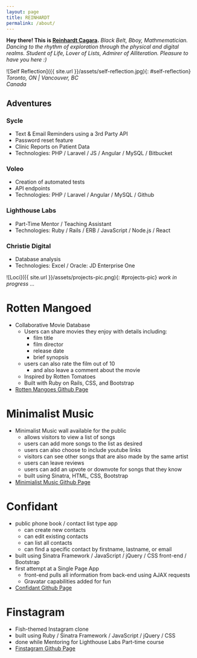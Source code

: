 ```yaml
---
layout: page
title: REINHARDT
permalink: /about/
---
```


**Hey there! This is <a href="https://linkedin.com/in/reinhardtcagara">Reinhardt Cagara</a>.** *Black Belt, Bboy, Mathmematician. Dancing to the rhythm of exploration through the physical and digital realms. Student of Life, Lover of Lists, Admirer of Alliteration. Pleasure to have you here :)*

![Self Reflection]({{ site.url }}/assets/self-reflection.jpg){: #self-reflection}
_Toronto, ON | Vancouver, BC_  
_Canada_

## Adventures

### Sycle
- Text & Email Reminders using a 3rd Party API
- Password reset feature
- Clinic Reports on Patient Data
- Technologies: PHP / Laravel / JS / Angular / MySQL / Bitbucket

### Voleo
- Creation of automated tests
- API endpoints
- Technologies: PHP / Laravel / Angular / MySQL / Github

### Lighthouse Labs
- Part-Time Mentor / Teaching Assistant
- Technologies: Ruby / Rails / ERB / JavaScript / Node.js / React

### Christie Digital
- Database analysis
- Technologies: Excel / Oracle: JD Enterprise One


![Loci]({{ site.url }}/assets/projects-pic.png){: #projects-pic}
_work in progress ..._

<!-- # [Rotten Mangoed](http://rotten-mangoed.herokuapp.com/) -->

# Rotten Mangoed
  - Collaborative Movie Database
    - Users can share movies they enjoy with details including:
      - film title
      - film director
      - release date
      - brief synopsis
    - users can also rate the film out of 10
      - and also leave a comment about the movie
    - Inspired by Rotten Tomatoes
    - Built with Ruby on Rails, CSS, and Bootstrap
  - [Rotten Mangoes Github Page](https://github.com/reinhardtcgr/rotten_mangoes)


<!-- # [Minimalist Music](https://minimalist-music.herokuapp.com/) -->

# Minimalist Music
  - Minimalist Music wall available for the public
    - allows visitors to view a list of songs
    - users can add more songs to the list as desired
    - users can also choose to include youtube links
    - visitors can see other songs that are also made by the same artist
    - users can leave reviews
    - users can add an upvote or downvote for songs that they know
    - built using Sinatra, HTML, CSS, Bootstrap
  - [Minimialist Music Github Page](https://github.com/reinhardtcgr/music_wall_app)


<!-- # [Confidant](https://confidant.herokuapp.com/) -->

# Confidant
- public phone book / contact list type app
  - can create new contacts
  - can edit existing contacts
  - can list all contacts
  - can find a specific contact by firstname, lastname, or email
- built using Sinatra Framework / JavaScript / jQuery / CSS front-end / Bootstrap
- first attempt at a Single Page App
  - front-end pulls all information from back-end using AJAX requests
  - Gravatar capabilities added for fun
- [Confidant Github Page](https://github.com/reinhardtcgr/confidant)


<!-- # [Finstagram](live URL here) -->

# Finstagram
- Fish-themed Instagram clone
- built using Ruby / Sinatra Framework / JavaScript / jQuery / CSS
- done while Mentoring for Lighthouse Labs Part-time course
- [Finstagram Github Page](https://github.com/reinhardtcgr/finstagram)


